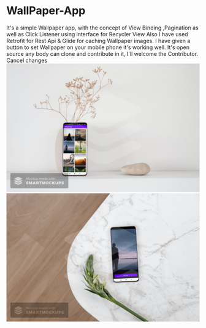 # WallPaper-App
It's a simple Wallpaper app, with the concept of View Binding  ,Pagination as well as Click Listener using interface for Recycler View Also I have used Retrofit for Rest Api & Glide for caching Wallpaper images.
I have given a button to set Wallpaper on your mobile phone it's working well.
It's open source any body can clone and contribute in it, I'll welcome the Contributor.
Cancel changes
<img src="/assets/processed1.jpg" alt="My cool Screenshots"/>
<img src="/assets/processed2.jpg" alt="My cool Screenshots"/>
